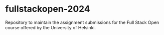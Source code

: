 # fullstackopen-2024
Repository to maintain the assignment submissions for the Full Stack Open course offered by the University of Helsinki.

